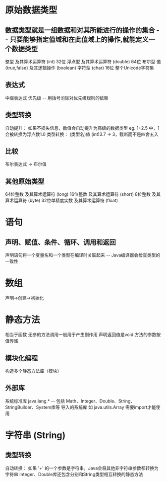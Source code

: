 原始数据类型
=======
数据类型就是一组数据和对其所能进行的操作的集合 -- 只要能够指定值域和在此值域上的操作,就能定义一个数据类型
-------
整型 及其算术运算符 (int) 32位
浮点型 及其算术运算符 (double) 64位
布尔型 值{true,false} 及其逻辑操作 (boolean) 
字符型 (char) 16位 整个Unicode字符集

表达式
-------
中缀表达式
优先级 -- 用括号消除对优先级规则的依赖

类型转换
-------
自动提升： 如果不损失信息，数值会自动提升为高级的数据类型 eg. 1+2.5 中，1会被转换为浮点数1.0
类型转换： (类型名)值 (int)3.7 -> 3，截断而不是四舍五入

比较
-------
布尔表达式 -> 布尔值

其他原始类型
-------
64位整数 及其算术运算符 (long)
16位整数 及其算术运算符 (short)
8位整数 及其算术运算符 (byte)
32位单精度实数 及其算术运算符 (float)

语句
=======
声明、赋值、条件、循环、调用和返回
-------
声明语句将一个变量名和一个类型在编译时关联起来 -- Java编译器会检查类型的一致性

数组
=======
声明->创建->初始化

静态方法
=======
相当于函数
无参的方法调用一般用于产生副作用 声明返回值是void
方法的参数按值传递

模块化编程
-------
构造多个静态方法库（模块）

外部库
-------
系统标准库 java.lang.* -- 包括 Math、Integer、Double、String、StringBuilder、System库等
导入的系统库 如 java.utils.Array 需要import才能使用

字符串 (String)
=======
类型转换
-------
自动转换： 如果 '+' 的一个参数是字符串，Java会将其他非字符串参数都转换为字符串
Integer、Double库还包含分别和String类型相互转换的静态方法
